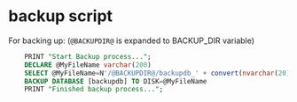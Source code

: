 # backup script

For backing up: (`@BACKUPDIR@` is expanded to BACKUP_DIR variable)
```sql
    PRINT "Start Backup process...";
    DECLARE @MyFileName varchar(200)
    SELECT @MyFileName=N'/@BACKUPDIR@/backupdb_' + convert(nvarchar(20),GetDate(),112)+'_'+convert(nvarchar(20),GetDate(),108)+ '.bak'
    BACKUP DATABASE [backupdb] TO DISK=@MyFileName
    PRINT "Finished backup process...";
```